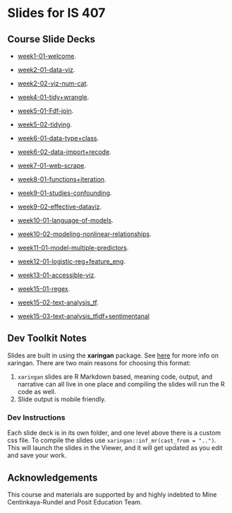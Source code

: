 # Slides for IS 407

## Course Slide Decks

- [week1-01-welcome](week1-01-welcome).

- [week2-01-data-viz](week2-01-data-viz).

- [week2-02-viz-num-cat](week2-02-viz-num-cat).

- [week4-01-tidy+wrangle](week4-01-tidy+wrangle).

- [week5-01-Fdf-join](week5-01-df-join).

- [week5-02-tidying](week5-02-tidying).

- [week6-01-data-type+class](week6-01-data-type+class).

- [week6-02-data-import+recode](week6-02-data-import+recode).

- [week7-01-web-scrape](week7-01-web-scrape).

- [week8-01-functions+iteration](week8-01-functions+iteration).

- [week9-01-studies-confounding](week9-01-studies-confounding).

- [week9-02-effective-dataviz](week9-02-effective-dataviz).

- [week10-01-language-of-models](week10-01-language-of-models).

- [week10-02-modeling-nonlinear-relationships](week10-02-modeling-nonlinear-relationships).

- [week11-01-model-multiple-predictors](week11-01-model-multiple-predictors).

- [week12-01-logistic-reg+feature_eng](week12-01-logistic-reg+feature_eng).

- [week13-01-accessible-viz](week13-01-accessible-viz).

- [week15-01-regex](week15-01-regex).

- [week15-02-text-analysis_tf](week15-02-text-analysis_tf).

- [week15-03-text-analysis_tfidf+sentimentanal](week15-03-text-analysis_tfidf+sentimentanal)

<!-- 

- [week14-02-shiny-practice](week14-02-shiny-practice)

- [week13-02-named_entity_recognition](week13-02-named_entity_recognition). -->

## Dev Toolkit Notes

Slides are built in using the **xaringan** package. See [here](https://github.com/yihui/xaringan) for more info on xaringan. There are two main reasons for choosing this format:

1. `xaringan` slides are R Markdown based, meaning code, output, and narrative can all live in one place and compiling the slides will run the R code as well.
2. Slide output is mobile friendly.

### Dev Instructions

Each slide deck is in its own folder, and one level above there is a custom css file. To compile the slides use `xaringan::inf_mr(cast_from = "..")`. This will launch the slides in the Viewer, and it will get updated as you edit and save your work.

## Acknowledgements

This course and materials are supported by and highly indebted to Mine Centinkaya-Rundel and Posit Education Team.
